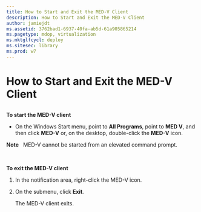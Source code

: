 ```yaml
---
title: How to Start and Exit the MED-V Client
description: How to Start and Exit the MED-V Client
author: jamiejdt
ms.assetid: 3762bad1-6937-40fa-ab5d-61a905865214
ms.pagetype: mdop, virtualization
ms.mktglfcycl: deploy
ms.sitesec: library
ms.prod: w7
---
```



# How to Start and Exit the MED-V Client


## <a href="" id="bkmk-tostarthemed-vclient"></a>


**To start the MED-V client**

-   On the Windows Start menu, point to **All Programs**, point to **MED V**, and then click **MED-V** or, on the desktop, double-click the **MED-V** icon.

**Note**  
MED-V cannot be started from an elevated command prompt.

 

**To exit the MED-V client**

1.  In the notification area, right-click the MED-V icon.

2.  On the submenu, click **Exit**.

    The MED-V client exits.

 

 





